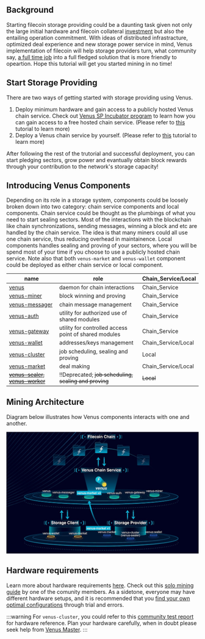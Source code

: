 ## Background

Starting filecoin storage providing could be a daunting task given not only the large initial hardware and filecoin collateral [investment](https://filscan.io/calculator) but also the entailing operation commitment. With ideas of distributed infrastracture, optimized deal experience and new storage power service in mind, Venus implementation of filecoin will help storage providers turn, what community say, [a full time job](https://filecoinproject.slack.com/archives/CEGN061C5/p1610810730117900?thread_ts=1610809298.116800&cid=CEGN061C5) into a full fledged solution that is more friendly to opeartion. Hope this tutorial will get you started mining in no time! 

## Start Storage Providing 

There are two ways of getting started with storage providing using Venus. 

1. Deploy minimum hardware and gain access to a publicly hosted Venus chain service. Check out [Venus SP Incubator program](https://venushub.io/incubator/) to learn how you can gain access to a free hosted chain service.<!--(Checkout venus incubation center page to learn more on how you can get an account setup!)--> (Please refer to [this](join-a-cs.md) tutorial to learn more)
2. Deploy a Venus chain service by yourself. (Please refer to [this](deploy-a-cs.md) tutorial to learn more)

After following the rest of the trutorial and successful deployment, you can start pledging sectors, grow power and evantually obtain block rewards through your contribution to the network's storage capacity!

## Introducing Venus Components

Depending on its role in a storage system, components could be loosely broken down into two category: chain service components and local components. Chain service could be thought as the plumbings of what you need to start sealing sectors. Most of the interactions with the blockchain like chain synchronizations, sending messages, winning a block and etc are handled by the chain service. The idea is that many miners could all use one chain service, thus reducing overhead in maintainence. Local components handles sealing and proving of your sectors, where you will be spend most of your time if you choose to use a publicly hosted chain service. Note also that both `venus-market` and `venus-wallet` component could be deployed as either chain service or local component. 

| name                                                         | role                                                  | Chain_Service/Local |
| ------------------------------------------------------------ | ----------------------------------------------------- | ------------------ |
| [venus](https://github.com/filecoin-project/venus)           | daemon for chain interactions                         | Chain_Service             |
| [venus-miner](https://github.com/filecoin-project/venus-miner) | block winning and proving                             | Chain_Service             |
| [venus-messager](https://github.com/filecoin-project/venus-messager) | chain message management                              | Chain_Service             |
| [venus-auth](https://github.com/filecoin-project/venus-auth) | utility for authorized use of shared modules          | Chain_Service             |
| [venus-gateway](https://github.com/ipfs-force-community/venus-gateway) | utility for controlled access point of shared modules | Chain_Service             |
| [venus-wallet](https://github.com/filecoin-project/venus-wallet) | addresses/keys management                             | Chain_Service/Local |
| [venus-cluster](https://github.com/ipfs-force-community/venus-cluster) | job scheduling, sealing and proving                   | Local        |
| [venus-market](https://github.com/filecoin-project/venus-market) | deal making  | Chain_Service/Local |
| ~~[venus-sealer](https://github.com/filecoin-project/venus-sealer), [venus-worker](https://github.com/filecoin-project/venus-sealer)~~ | ‼️Deprecated; ~~job scheduling, sealing and proving~~                   | ~~Local~~        |



## Mining Architecture

Diagram below illustrates how Venus components interacts with one and another.

![venus-cluster](../.vuepress/public/venus-cluster2.png)

## Hardware requirements

Learn more about hardware requirements [here](https://docs.filecoin.io/mine/hardware-requirements/#general-hardware-requirements). Check out this [solo mining guide](https://medium.com/zeethio/filecoin-solo-mining-rig-a549e7fa230d) by one of the comunity members. As a sidetone, everyone may have different hardware setups, and it is recommended that you [find your own optimal configurations](#finding-optimal-configurations) through trial and errors. 

:::warning
For `venus-cluster`, you could refer to this [community test report](https://github.com/filecoin-project/venus/discussions/4865) for hardware reference. Plan your hardware carefully, when in doubt please seek help from [Venus Master](https://venushub.io/master/).
:::